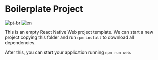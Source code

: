 # Boilerplate Project
[![pt-br](https://img.shields.io/badge/lang-pt--br-green.svg)](./README.md)
[![en](https://img.shields.io/badge/lang-en-red.svg)](./README-en.md)

This is an empty React Native Web project template. We can start a new project copying this folder and run `npm install` to download all dependencies.

After this, you can start your application running `npm run web`.